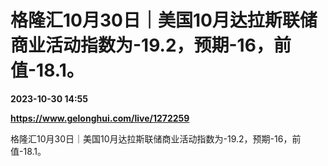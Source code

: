 # 格隆汇10月30日｜美国10月达拉斯联储商业活动指数为-19.2，预期-16，前值-18.1。

**2023-10-30 14:55**

**https://www.gelonghui.com/live/1272259**

格隆汇10月30日｜美国10月达拉斯联储商业活动指数为-19.2，预期-16，前值-18.1。